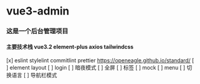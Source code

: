 # vue3-admin

### 这是一个后台管理项目

#### 主要技术栈 vue3.2 element-plus axios tailwindcss

[x] eslint stylelint commitlint prettier https://openeagle.github.io/standard/
[ ] element layout
[ ] login
[ ] 暗夜模式
[ ] 全屏
[ ] 标签
[ ] mock
[ ] menu
[ ] 切换语言
[ ] 导航栏模式
